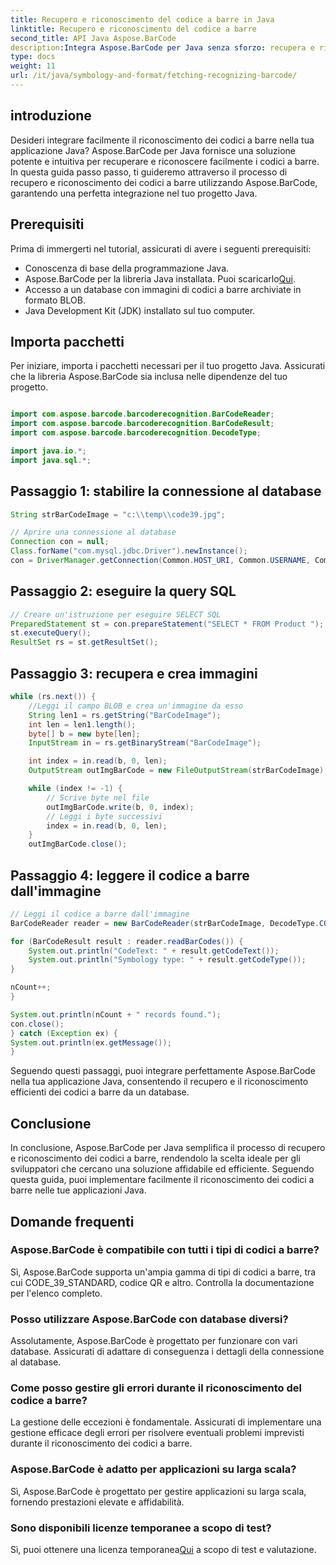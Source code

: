 ```yaml
---
title: Recupero e riconoscimento del codice a barre in Java
linktitle: Recupero e riconoscimento del codice a barre
second_title: API Java Aspose.BarCode
description:Integra Aspose.BarCode per Java senza sforzo: recupera e riconosci i codici a barre da un database. Scaricalo ora per un'esperienza di integrazione perfetta dei codici a barre.
type: docs
weight: 11
url: /it/java/symbology-and-format/fetching-recognizing-barcode/
---
```


## introduzione

Desideri integrare facilmente il riconoscimento dei codici a barre nella tua applicazione Java? Aspose.BarCode per Java fornisce una soluzione potente e intuitiva per recuperare e riconoscere facilmente i codici a barre. In questa guida passo passo, ti guideremo attraverso il processo di recupero e riconoscimento dei codici a barre utilizzando Aspose.BarCode, garantendo una perfetta integrazione nel tuo progetto Java.

## Prerequisiti

Prima di immergerti nel tutorial, assicurati di avere i seguenti prerequisiti:

- Conoscenza di base della programmazione Java.
-  Aspose.BarCode per la libreria Java installata. Puoi scaricarlo[Qui](https://releases.aspose.com/barcode/java/).
- Accesso a un database con immagini di codici a barre archiviate in formato BLOB.
- Java Development Kit (JDK) installato sul tuo computer.

## Importa pacchetti

Per iniziare, importa i pacchetti necessari per il tuo progetto Java. Assicurati che la libreria Aspose.BarCode sia inclusa nelle dipendenze del tuo progetto.

```java

import com.aspose.barcode.barcoderecognition.BarCodeReader;
import com.aspose.barcode.barcoderecognition.BarCodeResult;
import com.aspose.barcode.barcoderecognition.DecodeType;

import java.io.*;
import java.sql.*;
```

## Passaggio 1: stabilire la connessione al database

```java
String strBarCodeImage = "c:\\temp\\code39.jpg";

// Aprire una connessione al database
Connection con = null;
Class.forName("com.mysql.jdbc.Driver").newInstance();
con = DriverManager.getConnection(Common.HOST_URI, Common.USERNAME, Common.PASSWORD);
```

## Passaggio 2: eseguire la query SQL

```java
// Creare un'istruzione per eseguire SELECT SQL
PreparedStatement st = con.prepareStatement("SELECT * FROM Product ");
st.executeQuery();
ResultSet rs = st.getResultSet();
```

## Passaggio 3: recupera e crea immagini

```java
while (rs.next()) {
    //Leggi il campo BLOB e crea un'immagine da esso
    String len1 = rs.getString("BarCodeImage");
    int len = len1.length();
    byte[] b = new byte[len];
    InputStream in = rs.getBinaryStream("BarCodeImage");

    int index = in.read(b, 0, len);
    OutputStream outImgBarCode = new FileOutputStream(strBarCodeImage);

    while (index != -1) {
        // Scrive byte nel file
        outImgBarCode.write(b, 0, index);
        // Leggi i byte successivi
        index = in.read(b, 0, len);
    }
    outImgBarCode.close();
```

## Passaggio 4: leggere il codice a barre dall'immagine

```java
// Leggi il codice a barre dall'immagine
BarCodeReader reader = new BarCodeReader(strBarCodeImage, DecodeType.CODE_39_STANDARD);

for (BarCodeResult result : reader.readBarCodes()) {
    System.out.println("CodeText: " + result.getCodeText());
    System.out.println("Symbology type: " + result.getCodeType());
}

nCount++;
}

System.out.println(nCount + " records found.");
con.close();
} catch (Exception ex) {
System.out.println(ex.getMessage());
}
```

Seguendo questi passaggi, puoi integrare perfettamente Aspose.BarCode nella tua applicazione Java, consentendo il recupero e il riconoscimento efficienti dei codici a barre da un database.

## Conclusione

In conclusione, Aspose.BarCode per Java semplifica il processo di recupero e riconoscimento dei codici a barre, rendendolo la scelta ideale per gli sviluppatori che cercano una soluzione affidabile ed efficiente. Seguendo questa guida, puoi implementare facilmente il riconoscimento dei codici a barre nelle tue applicazioni Java.

## Domande frequenti

### Aspose.BarCode è compatibile con tutti i tipi di codici a barre?
Sì, Aspose.BarCode supporta un'ampia gamma di tipi di codici a barre, tra cui CODE_39_STANDARD, codice QR e altro. Controlla la documentazione per l'elenco completo.

### Posso utilizzare Aspose.BarCode con database diversi?
Assolutamente, Aspose.BarCode è progettato per funzionare con vari database. Assicurati di adattare di conseguenza i dettagli della connessione al database.

### Come posso gestire gli errori durante il riconoscimento del codice a barre?
La gestione delle eccezioni è fondamentale. Assicurati di implementare una gestione efficace degli errori per risolvere eventuali problemi imprevisti durante il riconoscimento dei codici a barre.

### Aspose.BarCode è adatto per applicazioni su larga scala?
Sì, Aspose.BarCode è progettato per gestire applicazioni su larga scala, fornendo prestazioni elevate e affidabilità.

### Sono disponibili licenze temporanee a scopo di test?
 Sì, puoi ottenere una licenza temporanea[Qui](https://purchase.aspose.com/temporary-license/) a scopo di test e valutazione.
